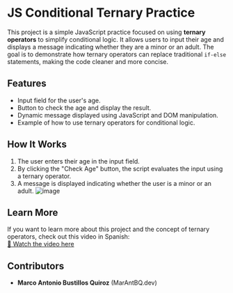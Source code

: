 # JS Conditional Ternary Practice

This project is a simple JavaScript practice focused on using **ternary operators** to simplify conditional logic. It allows users to input their age and displays a message indicating whether they are a minor or an adult. The goal is to demonstrate how ternary operators can replace traditional `if-else` statements, making the code cleaner and more concise.

## Features
- Input field for the user's age.
- Button to check the age and display the result.
- Dynamic message displayed using JavaScript and DOM manipulation.
- Example of how to use ternary operators for conditional logic.

## How It Works
1. The user enters their age in the input field.
2. By clicking the "Check Age" button, the script evaluates the input using a ternary operator.
3. A message is displayed indicating whether the user is a minor or an adult.
![image](https://github.com/user-attachments/assets/5c0b43ec-2275-48c9-9609-11e95fbc749d)


## Learn More
If you want to learn more about this project and the concept of ternary operators, check out this video in Spanish:  
[🎥 Watch the video here](https://www.youtube.com/watch?v=SfadI5gFZEY)

## Contributors
- **Marco Antonio Bustillos Quiroz** (MarAntBQ.dev)
